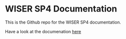 # WISER SP4 Documentation


This is the Github repo for the WISER SP4 documentation.

Have a look at the documenation [here](www.google.com)
